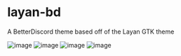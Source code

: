 # layan-bd
A BetterDiscord theme based off of the Layan GTK theme

![image](https://user-images.githubusercontent.com/76005739/148659361-e2c9c99d-3e31-449a-8e2c-dab5a87f4f26.png)
![image](https://user-images.githubusercontent.com/76005739/148659368-2ebd79cf-47f3-4fa8-a676-311b332e0c51.png)
![image](https://user-images.githubusercontent.com/76005739/148659392-6a2d77c3-7b17-4e2b-982b-d5a94c03b56f.png)
![image](https://user-images.githubusercontent.com/76005739/148659439-b7e21e80-fd60-4177-ad1f-5ec465e74984.png)

